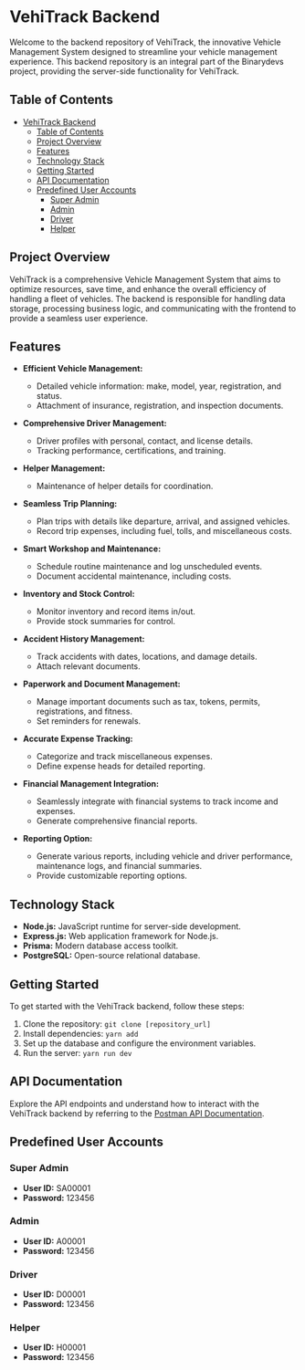 # VehiTrack Backend

Welcome to the backend repository of VehiTrack, the innovative Vehicle Management System designed to streamline your vehicle management experience. This backend repository is an integral part of the Binarydevs project, providing the server-side functionality for VehiTrack.

## Table of Contents

- [VehiTrack Backend](#vehitrack-backend)
  - [Table of Contents](#table-of-contents)
  - [Project Overview](#project-overview)
  - [Features](#features)
  - [Technology Stack](#technology-stack)
  - [Getting Started](#getting-started)
  - [API Documentation](#api-documentation)
  - [Predefined User Accounts](#predefined-user-accounts)
    - [Super Admin](#super-admin)
    - [Admin](#admin)
    - [Driver](#driver)
    - [Helper](#helper)

## Project Overview

VehiTrack is a comprehensive Vehicle Management System that aims to optimize resources, save time, and enhance the overall efficiency of handling a fleet of vehicles. The backend is responsible for handling data storage, processing business logic, and communicating with the frontend to provide a seamless user experience.

## Features

- **Efficient Vehicle Management:**

  - Detailed vehicle information: make, model, year, registration, and status.
  - Attachment of insurance, registration, and inspection documents.

- **Comprehensive Driver Management:**

  - Driver profiles with personal, contact, and license details.
  - Tracking performance, certifications, and training.

- **Helper Management:**

  - Maintenance of helper details for coordination.

- **Seamless Trip Planning:**

  - Plan trips with details like departure, arrival, and assigned vehicles.
  - Record trip expenses, including fuel, tolls, and miscellaneous costs.

- **Smart Workshop and Maintenance:**

  - Schedule routine maintenance and log unscheduled events.
  - Document accidental maintenance, including costs.

- **Inventory and Stock Control:**

  - Monitor inventory and record items in/out.
  - Provide stock summaries for control.

- **Accident History Management:**

  - Track accidents with dates, locations, and damage details.
  - Attach relevant documents.

- **Paperwork and Document Management:**

  - Manage important documents such as tax, tokens, permits, registrations, and fitness.
  - Set reminders for renewals.

- **Accurate Expense Tracking:**

  - Categorize and track miscellaneous expenses.
  - Define expense heads for detailed reporting.

- **Financial Management Integration:**

  - Seamlessly integrate with financial systems to track income and expenses.
  - Generate comprehensive financial reports.

- **Reporting Option:**
  - Generate various reports, including vehicle and driver performance, maintenance logs, and financial summaries.
  - Provide customizable reporting options.

## Technology Stack

- **Node.js:** JavaScript runtime for server-side development.
- **Express.js:** Web application framework for Node.js.
- **Prisma:** Modern database access toolkit.
- **PostgreSQL:** Open-source relational database.

## Getting Started

To get started with the VehiTrack backend, follow these steps:

1. Clone the repository: `git clone [repository_url]`
2. Install dependencies: `yarn add`
3. Set up the database and configure the environment variables.
4. Run the server: `yarn run dev`


## API Documentation

Explore the API endpoints and understand how to interact with the VehiTrack backend by referring to the [Postman API Documentation](https://documenter.getpostman.com/view/27398089/2s9YkuZJTB).

## Predefined User Accounts

### Super Admin

- **User ID:** SA00001
- **Password:** 123456

### Admin

- **User ID:** A00001
- **Password:** 123456

### Driver

- **User ID:** D00001
- **Password:** 123456

### Helper

- **User ID:** H00001
- **Password:** 123456
